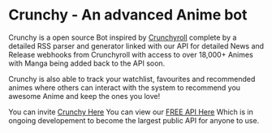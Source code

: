 # Crunchy - An advanced Anime bot
Crunchy is a open source Bot inspired by [Crunchyroll](https://www.crunchyroll.com/en-gb) complete by a detailed RSS parser and generator linked with our API for detailed News and Release webhooks from Crunchyroll with access to over 18,000+ Animes with Manga being added back to the API soon.

Crunchy is also able to track your watchlist, favourites and recommended animes where others can interact with the system to recommend you awesome Anime and keep the ones you love!

You can invite [Crunchy Here](https://discord.com/oauth2/authorize?client_id=656598065532239892&scope=bot&permissions=1678109696)
You can view our [FREE API Here](https://crunchy-bot.live/api/endpoints) Which is in ongoing developement to become the largest public API for anyone to use.

